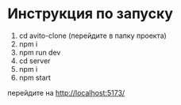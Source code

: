 # Инструкция по запуску

1. cd avito-clone (перейдите в папку проекта)
2. npm i
3. npm run dev 
4. cd server
5. npm i
6. npm start

перейдите на [http://localhost:5173/](http://localhost:5173/)
